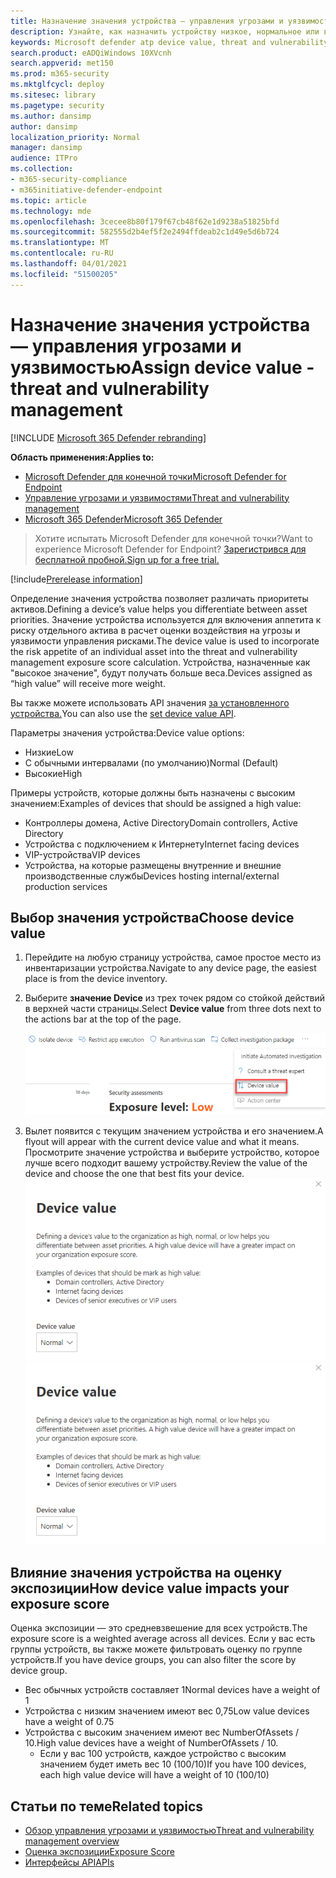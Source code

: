 ```yaml
---
title: Назначение значения устройства — управления угрозами и уязвимостью
description: Узнайте, как назначить устройству низкое, нормальное или высокое значение, чтобы помочь вам различать приоритеты активов.
keywords: Microsoft defender atp device value, threat and vulnerability management device value, high value devices, device value exposure score
search.product: eADQiWindows 10XVcnh
search.appverid: met150
ms.prod: m365-security
ms.mktglfcycl: deploy
ms.sitesec: library
ms.pagetype: security
ms.author: dansimp
author: dansimp
localization_priority: Normal
manager: dansimp
audience: ITPro
ms.collection:
- m365-security-compliance
- m365initiative-defender-endpoint
ms.topic: article
ms.technology: mde
ms.openlocfilehash: 3cecee8b80f179f67cb48f62e1d9238a51825bfd
ms.sourcegitcommit: 582555d2b4ef5f2e2494ffdeab2c1d49e5d6b724
ms.translationtype: MT
ms.contentlocale: ru-RU
ms.lasthandoff: 04/01/2021
ms.locfileid: "51500205"
---
```

# <a name="assign-device-value---threat-and-vulnerability-management"></a><span data-ttu-id="1b107-104">Назначение значения устройства — управления угрозами и уязвимостью</span><span class="sxs-lookup"><span data-stu-id="1b107-104">Assign device value - threat and vulnerability management</span></span>

[!INCLUDE [Microsoft 365 Defender rebranding](../../includes/microsoft-defender.md)]

<span data-ttu-id="1b107-105">**Область применения:**</span><span class="sxs-lookup"><span data-stu-id="1b107-105">**Applies to:**</span></span>

- [<span data-ttu-id="1b107-106">Microsoft Defender для конечной точки</span><span class="sxs-lookup"><span data-stu-id="1b107-106">Microsoft Defender for Endpoint</span></span>](https://go.microsoft.com/fwlink/?linkid=2154037)
- [<span data-ttu-id="1b107-107">Управление угрозами и уязвимостями</span><span class="sxs-lookup"><span data-stu-id="1b107-107">Threat and vulnerability management</span></span>](next-gen-threat-and-vuln-mgt.md)
- [<span data-ttu-id="1b107-108">Microsoft 365 Defender</span><span class="sxs-lookup"><span data-stu-id="1b107-108">Microsoft 365 Defender</span></span>](https://go.microsoft.com/fwlink/?linkid=2118804)

> <span data-ttu-id="1b107-109">Хотите испытать Microsoft Defender для конечной точки?</span><span class="sxs-lookup"><span data-stu-id="1b107-109">Want to experience Microsoft Defender for Endpoint?</span></span> [<span data-ttu-id="1b107-110">Зарегистрився для бесплатной пробной.</span><span class="sxs-lookup"><span data-stu-id="1b107-110">Sign up for a free trial.</span></span>](https://www.microsoft.com/microsoft-365/windows/microsoft-defender-atp?ocid=docs-wdatp-portaloverview-abovefoldlink)

[!include[Prerelease information](../../includes/prerelease.md)]

<span data-ttu-id="1b107-111">Определение значения устройства позволяет различать приоритеты активов.</span><span class="sxs-lookup"><span data-stu-id="1b107-111">Defining a device’s value helps you differentiate between asset priorities.</span></span> <span data-ttu-id="1b107-112">Значение устройства используется для включения аппетита к риску отдельного актива в расчет оценки воздействия на угрозы и уязвимости управления рисками.</span><span class="sxs-lookup"><span data-stu-id="1b107-112">The device value is used to incorporate the risk appetite of an individual asset into the threat and vulnerability management exposure score calculation.</span></span> <span data-ttu-id="1b107-113">Устройства, назначенные как "высокое значение", будут получать больше веса.</span><span class="sxs-lookup"><span data-stu-id="1b107-113">Devices assigned as “high value” will receive more weight.</span></span>

<span data-ttu-id="1b107-114">Вы также можете использовать API значения [за установленного устройства.](set-device-value.md)</span><span class="sxs-lookup"><span data-stu-id="1b107-114">You can also use the [set device value API](set-device-value.md).</span></span>

<span data-ttu-id="1b107-115">Параметры значения устройства:</span><span class="sxs-lookup"><span data-stu-id="1b107-115">Device value options:</span></span>

- <span data-ttu-id="1b107-116">Низкие</span><span class="sxs-lookup"><span data-stu-id="1b107-116">Low</span></span>
- <span data-ttu-id="1b107-117">С обычными интервалами (по умолчанию)</span><span class="sxs-lookup"><span data-stu-id="1b107-117">Normal (Default)</span></span>
- <span data-ttu-id="1b107-118">Высокие</span><span class="sxs-lookup"><span data-stu-id="1b107-118">High</span></span>

<span data-ttu-id="1b107-119">Примеры устройств, которые должны быть назначены с высоким значением:</span><span class="sxs-lookup"><span data-stu-id="1b107-119">Examples of devices that should be assigned a high value:</span></span>

- <span data-ttu-id="1b107-120">Контроллеры домена, Active Directory</span><span class="sxs-lookup"><span data-stu-id="1b107-120">Domain controllers, Active Directory</span></span>
- <span data-ttu-id="1b107-121">Устройства с подключением к Интернету</span><span class="sxs-lookup"><span data-stu-id="1b107-121">Internet facing devices</span></span>
- <span data-ttu-id="1b107-122">VIP-устройства</span><span class="sxs-lookup"><span data-stu-id="1b107-122">VIP devices</span></span>
- <span data-ttu-id="1b107-123">Устройства, на которые размещены внутренние и внешние производственные службы</span><span class="sxs-lookup"><span data-stu-id="1b107-123">Devices hosting internal/external production services</span></span>

## <a name="choose-device-value"></a><span data-ttu-id="1b107-124">Выбор значения устройства</span><span class="sxs-lookup"><span data-stu-id="1b107-124">Choose device value</span></span>

1. <span data-ttu-id="1b107-125">Перейдите на любую страницу устройства, самое простое место из инвентаризации устройства.</span><span class="sxs-lookup"><span data-stu-id="1b107-125">Navigate to any device page, the easiest place is from the device inventory.</span></span>

2. <span data-ttu-id="1b107-126">Выберите **значение Device** из трех точек рядом со стойкой действий в верхней части страницы.</span><span class="sxs-lookup"><span data-stu-id="1b107-126">Select **Device value** from three dots next to the actions bar at the top of the page.</span></span>

    ![Пример отсев значения устройства.](images/tvm-device-value-dropdown.png)

3. <span data-ttu-id="1b107-128">Вылет появится с текущим значением устройства и его значением.</span><span class="sxs-lookup"><span data-stu-id="1b107-128">A flyout will appear with the current device value and what it means.</span></span> <span data-ttu-id="1b107-129">Просмотрите значение устройства и выберите устройство, которое лучше всего подходит вашему устройству.</span><span class="sxs-lookup"><span data-stu-id="1b107-129">Review the value of the device and choose the one that best fits your device.</span></span>
<span data-ttu-id="1b107-130">![Пример вылета значения устройства.](images/tvm-device-value-flyout.png)</span><span class="sxs-lookup"><span data-stu-id="1b107-130">![Example of the device value flyout.](images/tvm-device-value-flyout.png)</span></span>

## <a name="how-device-value-impacts-your-exposure-score"></a><span data-ttu-id="1b107-131">Влияние значения устройства на оценку экспозиции</span><span class="sxs-lookup"><span data-stu-id="1b107-131">How device value impacts your exposure score</span></span>

<span data-ttu-id="1b107-132">Оценка экспозиции — это средневзвешение для всех устройств.</span><span class="sxs-lookup"><span data-stu-id="1b107-132">The exposure score is a weighted average across all devices.</span></span> <span data-ttu-id="1b107-133">Если у вас есть группы устройств, вы также можете фильтровать оценку по группе устройств.</span><span class="sxs-lookup"><span data-stu-id="1b107-133">If you have device groups, you can also filter the score by device group.</span></span>

- <span data-ttu-id="1b107-134">Вес обычных устройств составляет 1</span><span class="sxs-lookup"><span data-stu-id="1b107-134">Normal devices have a weight of 1</span></span>
- <span data-ttu-id="1b107-135">Устройства с низким значением имеют вес 0,75</span><span class="sxs-lookup"><span data-stu-id="1b107-135">Low value devices have a weight of 0.75</span></span>
- <span data-ttu-id="1b107-136">Устройства с высоким значением имеют вес NumberOfAssets / 10.</span><span class="sxs-lookup"><span data-stu-id="1b107-136">High value devices have a weight of NumberOfAssets / 10.</span></span>
    - <span data-ttu-id="1b107-137">Если у вас 100 устройств, каждое устройство с высоким значением будет иметь вес 10 (100/10)</span><span class="sxs-lookup"><span data-stu-id="1b107-137">If you have 100 devices, each high value device will have a weight of 10 (100/10)</span></span>

## <a name="related-topics"></a><span data-ttu-id="1b107-138">Статьи по теме</span><span class="sxs-lookup"><span data-stu-id="1b107-138">Related topics</span></span>

- [<span data-ttu-id="1b107-139">Обзор управления угрозами и уязвимостью</span><span class="sxs-lookup"><span data-stu-id="1b107-139">Threat and vulnerability management overview</span></span>](next-gen-threat-and-vuln-mgt.md)
- [<span data-ttu-id="1b107-140">Оценка экспозиции</span><span class="sxs-lookup"><span data-stu-id="1b107-140">Exposure Score</span></span>](tvm-exposure-score.md)
- [<span data-ttu-id="1b107-141">Интерфейсы API</span><span class="sxs-lookup"><span data-stu-id="1b107-141">APIs</span></span>](next-gen-threat-and-vuln-mgt.md#apis)